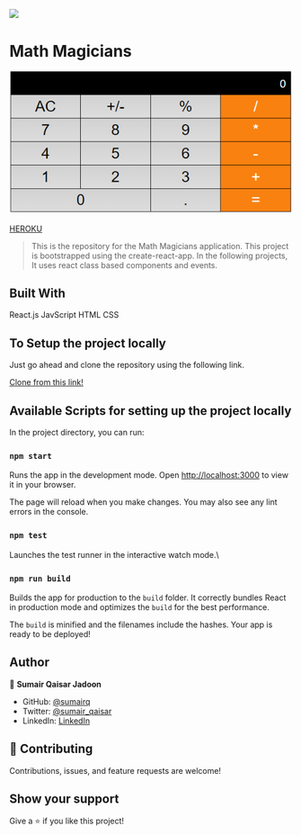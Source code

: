 
![](https://img.shields.io/badge/Microverse-blueviolet)

# Math Magicians 

![screenshot](./app_screenshot.png)

[HEROKU](https://sam-math-magicians.herokuapp.com/)

> This is the repository for the Math Magicians application. This project is bootstrapped using the create-react-app. In the following projects, It uses react class based components and events.

## Built With
React.js
JavScript
HTML
CSS


## To Setup the project locally

Just go ahead and clone the repository using the following link.

[Clone from this link!](https://github.com/sumairq/math-magicians.git) 

## Available Scripts for setting up the project locally

In the project directory, you can run:

### `npm start`
Runs the app in the development mode.
Open [http://localhost:3000](http://localhost:3000) to view it in your browser.

The page will reload when you make changes.
You may also see any lint errors in the console.

### `npm test`
Launches the test runner in the interactive watch mode.\

### `npm run build`
Builds the app for production to the `build` folder.
It correctly bundles React in production mode and optimizes the `build` for the best performance.

The `build` is minified and the filenames include the hashes.
Your app is ready to be deployed!

## Author

👤 **Sumair Qaisar Jadoon**

- GitHub: [@sumairq](https://github.com/sumairq)
- Twitter: [@sumair_qaisar](https://twitter.com/sumair_qaisar)
- LinkedIn: [LinkedIn](https://linkedin.com/in/sumair-qaisar-jadoon-84a877164)


## 🤝 Contributing

Contributions, issues, and feature requests are welcome!


## Show your support

Give a ⭐️ if you like this project!


